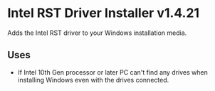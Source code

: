 # Intel RST Driver Installer v1.4.21
Adds the Intel RST driver to your Windows installation media.

## Uses
- If Intel 10th Gen processor or later PC can't find any drives when installing Windows even with the drives connected.
